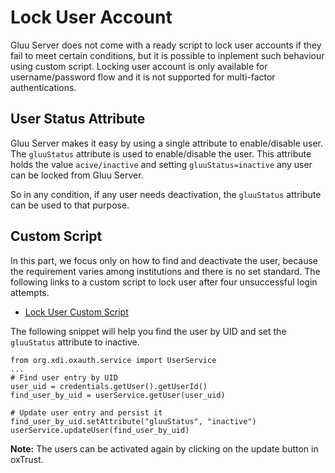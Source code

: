# Lock User Account
Gluu Server does not come with a ready script to lock user accounts if they fail to meet certain conditions, but it is possible to inplement such behaviour using custom script. Locking user account is only available for username/password flow and it is not supported for multi-factor authentications.

## User Status Attribute
Gluu Server makes it easy by using a single attribute to enable/disable user. The `gluuStatus` attribute
is used to enable/disable the user. This attribute holds the value `acive/inactive` and setting `gluuStatus=inactive`
any user can be locked from Gluu Server.

So in any condition, if any user needs deactivation, the `gluuStatus` attribute can be used to that purpose.

## Custom Script
In this part, we focus only on how to find and deactivate the user, because the requirement varies among institutions and there is no set standard. The following links to a custom script to lock user after four unsuccessful login attempts.

* [Lock User Custom Script](https://github.com/GluuFederation/oxAuth/blob/master/Server/integrations/basic.lock.account/BasicLockAccountExternalAuthenticator.py)

The following snippet will help you find the user by UID and set the `gluuStatus` attribute to inactive.

```
from org.xdi.oxauth.service import UserService
...
# Find user entry by UID
user_uid = credentials.getUser().getUserId()
find_user_by_uid = userService.getUser(user_uid)

# Update user entry and persist it
find_user_by_uid.setAttribute("gluuStatus", "inactive")
userService.updateUser(find_user_by_uid)
```

**Note:** The users can be activated again by clicking on the update button in oxTrust.

